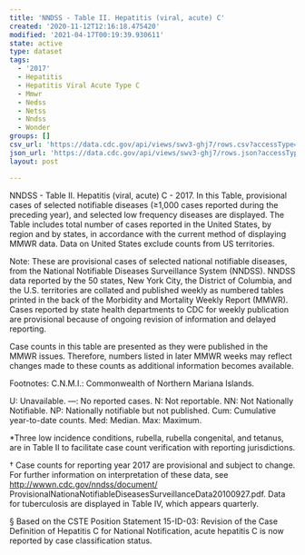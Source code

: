 ```yaml
---
title: 'NNDSS - Table II. Hepatitis (viral, acute) C'
created: '2020-11-12T12:16:18.475420'
modified: '2021-04-17T00:19:39.930611'
state: active
type: dataset
tags:
  - '2017'
  - Hepatitis
  - Hepatitis Viral Acute Type C
  - Mmwr
  - Nedss
  - Netss
  - Nndss
  - Wonder
groups: []
csv_url: 'https://data.cdc.gov/api/views/swv3-ghj7/rows.csv?accessType=DOWNLOAD'
json_url: 'https://data.cdc.gov/api/views/swv3-ghj7/rows.json?accessType=DOWNLOAD'
layout: post

---
```

NNDSS - Table II. Hepatitis (viral, acute) C - 2017. In this Table, provisional cases of selected notifiable diseases (≥1,000 cases reported during the preceding year), and selected low frequency diseases are displayed.  The Table includes total number of cases reported in the United States, by region and by states, in accordance with the current method of displaying MMWR data.  Data on United States exclude counts from US territories.

Note:
These are provisional cases of selected national notifiable diseases, from the National Notifiable Diseases Surveillance System (NNDSS). NNDSS data reported by the 50 states, New York City, the District of Columbia, and the U.S. territories are collated and published weekly as numbered tables printed in the back of the Morbidity and Mortality Weekly Report (MMWR). Cases reported by state health departments to CDC for weekly publication are provisional because of ongoing revision of information and delayed reporting. 

Case counts in this table are presented as they were published in the MMWR issues. Therefore, numbers listed in later MMWR weeks may reflect changes made to these counts as additional information becomes available. 

Footnotes:
 C.N.M.I.: Commonwealth of Northern Mariana Islands. 

 U: Unavailable. —: No reported cases. N: Not reportable. NN: Not Nationally Notifiable. NP: Nationally notifiable but not published. Cum: Cumulative year-to-date counts. Med: Median. Max: Maximum. 

 *Three low incidence conditions, rubella, rubella congenital, and tetanus, are in Table II to facilitate case count verification with reporting jurisdictions. 

† Case counts for reporting year 2017 are provisional and subject to change. For further information on interpretation of these data, see http://wwwn.cdc.gov/nndss/document/ ProvisionalNationaNotifiableDiseasesSurveillanceData20100927.pdf. Data for tuberculosis are displayed in Table IV, which appears quarterly.

§ Based on the CSTE Position Statement 15-ID-03: Revision of the Case Definition of Hepatitis C for National Notification, acute hepatitis C is now reported by case classification status.
